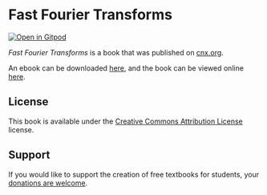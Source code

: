 # Fast Fourier Transforms

[![Open in Gitpod](https://gitpod.io/button/open-in-gitpod.svg)](https://gitpod.io/from-referrer/)

_Fast Fourier Transforms_ is a book that was published on [cnx.org](https://cnx.org/).

An ebook can be downloaded [here](https://github.com/cnx-user-books/cnxbook-fast-fourier-transforms/releases/latest), and the book can be viewed online [here](https://github.com/cnx-user-books/cnxbook-fast-fourier-transforms/releases/latest).

## License
This book is available under the [Creative Commons Attribution License](./LICENSE) license.

## Support
If you would like to support the creation of free textbooks for students, your [donations are welcome](https://riceconnect.rice.edu/donation/support-openstax-banner).
